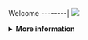 Welcome
--------|
![](https://media.tenor.com/iVCiM9W7cvYAAAAd/welcome.gif)

<details>
  <summary><b>More information</b></summary>
  
#### ★ Social Accounts ★
<a href="https://m.facebook.com/Denventa.Afriliyan"><img src="https://raw.githubusercontent.com/Dumai-991/Dumai-991/main/Image/images.png" alt="alt text" width="75" height="75"></a>  
# ✭ SAKERA CRACK
### Made With ❤️ By Denventa, Araya, Dapunta
```
Author:
- Denventa
- Araya Dev
- Dapunta Khurayra X
```
### ⇨  Fitur Login
```
[✯] Login Cookies   
```
### ⇨  Install Script Di Termux
```
termux-change-repo
pkg update && pkg upgrade -y
pkg install python git -y
pkg install python-pip
pip install rich
pip install requests
pip install bs4
git clone https://github.com/Denventa/sakera
cd sakera
git pull
```
* **Untuk Jalankan Script Bisa DiKetik :(To run the script, you can type:)**
* ```python sakera.py```

* **Untuk Stop Script Tekan : (To Stop Script Press :)**
* ```CTRL + Z```

** JANGAN LUPA KASIH BINTANG **

** DON'T FORGET TO GIVE STARS **
</details>
